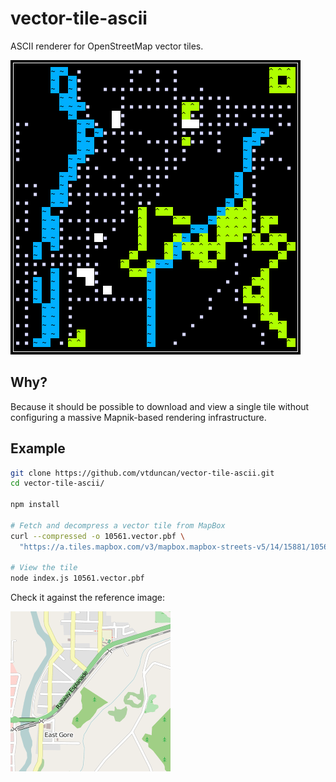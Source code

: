 # vector-tile-ascii

ASCII renderer for OpenStreetMap vector tiles.

![Screenshot](examples/screenshot.png)


## Why?

Because it should be possible to download and view a single tile without configuring a massive Mapnik-based rendering infrastructure.


## Example

```bash
git clone https://github.com/vtduncan/vector-tile-ascii.git
cd vector-tile-ascii/

npm install

# Fetch and decompress a vector tile from MapBox
curl --compressed -o 10561.vector.pbf \
  "https://a.tiles.mapbox.com/v3/mapbox.mapbox-streets-v5/14/15881/10561.vector.pbf"

# View the tile
node index.js 10561.vector.pbf
```

Check it against the reference image:

![Map tile](examples/10561.png)
